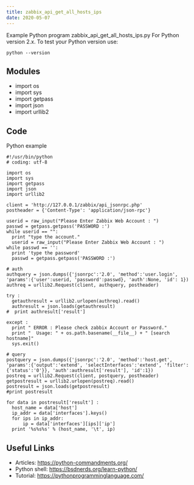 ```yaml
---
title: zabbix_api_get_all_hosts_ips
date: 2020-05-07
---
```

Example Python program zabbix_api_get_all_hosts_ips.py
For Python version 2.x.
To test your Python version use:

    python --version

## Modules

* import os
* import sys
* import getpass
* import json
* import urllib2

## Code

Python example

    #!/usr/bin/python
    # coding: utf-8
    
    import os
    import sys
    import getpass
    import json
    import urllib2
    
    client = 'http://127.0.0.1/zabbix/api_jsonrpc.php'
    postheader = {'Content-Type': 'application/json-rpc'}
    
    userid = raw_input("Please Enter Zabbix Web Account : ")
    passwd = getpass.getpass('PASSWORD :')
    while userid == "":
      print "type the account."
      userid = raw_input("Please Enter Zabbix Web Account : ")
    while passwd == '':
      print 'type the password'
      passwd = getpass.getpass('PASSWORD :')
    
    # auth
    authquery = json.dumps({'jsonrpc':'2.0', 'method':'user.login', 'params':{'user':userid, 'password':passwd}, 'auth':None, 'id': 1})
    authreq = urllib2.Request(client, authquery, postheader)
    
    try :
      getauthresult = urllib2.urlopen(authreq).read()
      authresult = json.loads(getauthresult)
    #  print authresult['result']
    
    except :
      print " ERROR : Please check zabbix Account or Password."
      print "  Usage: " + os.path.basename(__file__) + " [search hostname]"
      sys.exit()
    
    # query
    postquery = json.dumps({'jsonrpc':'2.0', 'method':'host.get', 'params':{'output':'extend', 'selectInterfaces':'extend', 'filter':{'status':'0'}}, 'auth':authresult['result'], 'id':1})
    postreq = urllib2.Request(client, postquery, postheader)
    getpostresult = urllib2.urlopen(postreq).read()
    postresult = json.loads(getpostresult)
    #print postresult
    
    for data in postresult['result'] :
      host_name = data['host']
      ip_addr = data['interfaces'].keys()
      for ips in ip_addr:
          ip = data['interfaces'][ips]['ip']
      print '%s%s%s' % (host_name, '\t', ip)
    

## Useful Links

- Articles: https://python-commandments.org/
- Python shell: https://bsdnerds.org/learn-python/
- Tutorial: https://pythonprogramminglanguage.com/
